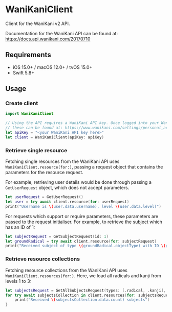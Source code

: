 # WaniKaniClient

Client for the WaniKani v2 API.

Documentation for the WaniKani API can be found at: https://docs.api.wanikani.com/20170710

## Requirements

- iOS 15.0+ / macOS 12.0+ / tvOS 15.0+
- Swift 5.8+

## Usage

### Create client

```swift
import WaniKaniClient

// Using the API requires a WaniKani API key. Once logged into your WaniKani account,
// these can be found at: https://www.wanikani.com/settings/personal_access_tokens
let apiKey = "<your WaniKani API key here>"
let client = WaniKaniClient(apiKey: apiKey)
```

### Retrieve single resource

Fetching single resources from the WaniKani API uses `WaniKaniClient.resource(for:)`, passing a request object that contains the parameters for the resource request.

For example, retrieving user details would be done through passing a `GetUserRequest` object, which does not accept parameters.

```swift
let userRequest = GetUserRequest()
let user = try await client.resource(for: userRequest)
print("Username is \(user.data.username), level \(user.data.level)")
```

For requests which support or require parameters, these parameters are passed to the request initialiser. For example, to retrieve the subject which has an ID of 1:

```swift
let subjectRequest = GetSubjectRequest(id: 1)
let groundRadical = try await client.resource(for: subjectRequest)
print("Received subject of type \(groundRadical.objectType) with ID \(groundRadical.id)")
```

### Retrieve resource collections

Fetching resource collections from the WaniKani API uses `WaniKaniClient.resources(for:)`. Here, we load all radicals and kanji from levels 1 to 3:

```swift
let subjectsRequest = GetAllSubjectsRequest(types: [.radical, .kanji], levels: Array(1...3))
for try await subjectsCollection in client.resources(for: subjectsRequest) {
    print("Received \(subjectsCollection.data.count) subjects")
}
```
